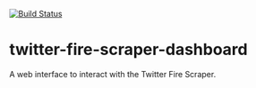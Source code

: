 [![Build Status](https://travis-ci.org/twitter-fire-scraper-analytics/twitter-fire-scraper-dashboard.svg?branch=master)](https://travis-ci.org/twitter-fire-scraper-analytics/twitter-fire-scraper-dashboard)

# twitter-fire-scraper-dashboard

A web interface to interact with the Twitter Fire Scraper.
